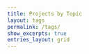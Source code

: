 ```yaml
---
title: Projects by Topic
layout: tags
permalink: /tags/
show_excerpts: true
entries_layout: grid
---
```

